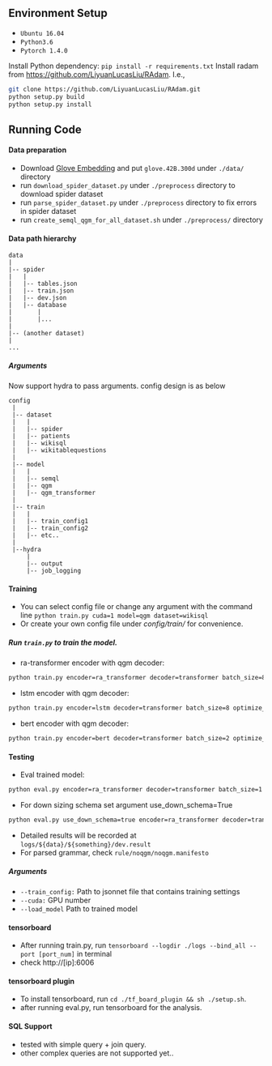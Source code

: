 ## Environment Setup

* `Ubuntu 16.04`
* `Python3.6`
* `Pytorch 1.4.0`

Install Python dependency: `pip install -r requirements.txt`
Install radam from https://github.com/LiyuanLucasLiu/RAdam. I.e.,
```bash
git clone https://github.com/LiyuanLucasLiu/RAdam.git
python setup.py build
python setup.py install
```


## Running Code

#### Data preparation

* Download [Glove Embedding](https://nlp.stanford.edu/data/wordvecs/glove.42B.300d.zip) and put `glove.42B.300d` under `./data/` directory  
* run `download_spider_dataset.py` under `./preprocess` directory to download spider dataset
* run `parse_spider_dataset.py` under `./preprocess` directory to fix errors in spider dataset
* run `create_semql_qgm_for_all_dataset.sh` under `./preprocess/` directory

#### Data path hierarchy
```
data
|
|-- spider
|   |
|   |-- tables.json
|   |-- train.json
|   |-- dev.json
|   |-- database
|       |
|       |...
|
|-- (another dataset)
|
...
```


##### Arguments

Now support hydra to pass arguments.
config design is as below
```
config
 |
 |-- dataset
 |   |
 |   |-- spider
 |   |-- patients
 |   |-- wikisql
 |   |-- wikitablequestions
 |
 |-- model
 |   | 
 |   |-- semql
 |   |-- qgm
 |   |-- qgm_transformer
 |
 |-- train    
 |   |
 |   |-- train_config1
 |   |-- train_config2
 |   |-- etc..
 |
 |--hydra
     |
     |-- output
     |-- job_logging
```

#### Training
* You can select config file or change any argument with the command line `python train.py cuda=1 model=qgm dataset=wikisql`
* Or create your own config file under *config/train/* for convenience.

##### Run `train.py` to train the model.


* ra-transformer encoder with qgm decoder:
```bash
python train.py encoder=ra_transformer decoder=transformer batch_size=8 optimize_freq=16 tag=${something}
```
* lstm encoder with qgm decoder:
```bash
python train.py encoder=lstm decoder=transformer batch_size=8 optimize_freq=16 tag=${something}
```
* bert encoder with qgm decoder:
```bash
python train.py encoder=bert decoder=transformer batch_size=2 optimize_freq=4 tag=${something}
```

#### Testing

* Eval trained model:
```bash
python eval.py encoder=ra_transformer decoder=transformer batch_size=1 load_model=logs/${date}/${something}/model/best_model.pt
```
* For down sizing schema set argument use_down_schema=True
```bash
python eval.py use_down_schema=true encoder=ra_transformer decoder=transformer batch_size=1 load_model=logs/${date}/${something}/model/best_model.pt
```

* Detailed results will be recorded at `logs/${data}/${something}/dev.result`
* For parsed grammar, check `rule/noqgm/noqgm.manifesto`

##### Arguments

* `--train_config:` Path to jsonnet file that contains training settings  
* `--cuda:` GPU number  
* `--load_model` Path to trained model  

#### tensorboard

* After running train.py, run `tensorboard --logdir ./logs --bind_all --port [port_num]` in terminal
* check http://[ip]:6006

#### tensorboard plugin

* To install tensorboard, run  `cd ./tf_board_plugin && sh ./setup.sh`.
* after running eval.py, run tensorboard for the analysis.

#### SQL Support

* tested with simple query + join query.
* other complex queries are not supported yet..
